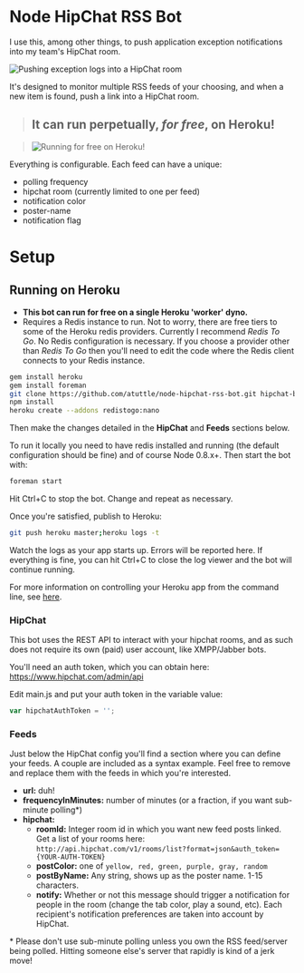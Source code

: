 # Node HipChat RSS Bot

I use this, among other things, to push application exception notifications into my team's HipChat room.

![Pushing exception logs into a HipChat room](https://www.evernote.com/shard/s240/sh/6c0c9546-c98d-4e83-9aef-ca63f20bbc65/a5c8c318a260bc65d878951ce585f18c/deep/0/Screenshot%202/21/13%2010:50%20PM.jpg)

It's designed to monitor multiple RSS feeds of your choosing, and when a new item is found, push a link into a HipChat room.

> ## It can run perpetually, _for free_, on Heroku!

> ![Running for free on Heroku!](https://www.evernote.com/shard/s240/sh/63463d97-61fc-43e3-b71a-ecb68229156b/431e10d4e8e178d35ad5a4cf38e006de/deep/0/Screenshot%202/21/13%2010:46%20PM.jpg)

Everything is configurable. Each feed can have a unique:

* polling frequency
* hipchat room (currently limited to one per feed)
* notification color
* poster-name
* notification flag

# Setup

## Running on Heroku

* **This bot can run for free on a single Heroku 'worker' dyno.**
* Requires a Redis instance to run. Not to worry, there are free tiers to some of the Heroku redis providers. Currently I recommend _Redis To Go_. No Redis configuration is necessary. If you choose a provider other than _Redis To Go_ then you'll need to edit the code where the Redis client connects to your Redis instance.

```bash
gem install heroku
gem install foreman
git clone https://github.com/atuttle/node-hipchat-rss-bot.git hipchat-bot; cd hipchat-bot
npm install
heroku create --addons redistogo:nano
```

Then make the changes detailed in the **HipChat** and **Feeds** sections below.

To run it locally you need to have redis installed and running (the default configuration should be fine) and of course Node 0.8.x+. Then start the bot with:

```bash
foreman start
```

Hit Ctrl+C to stop the bot. Change and repeat as necessary.

Once you're satisfied, publish to Heroku:

```bash
git push heroku master;heroku logs -t
```

Watch the logs as your app starts up. Errors will be reported here. If everything is fine, you can hit Ctrl+C to close the log viewer and the bot will continue running.

For more information on controlling your Heroku app from the command line, see [here](https://devcenter.heroku.com/categories/command-line).

### HipChat

This bot uses the REST API to interact with your hipchat rooms, and as such does not require its own (paid) user account, like XMPP/Jabber bots.

You'll need an auth token, which you can obtain here: https://www.hipchat.com/admin/api

Edit main.js and put your auth token in the variable value:

```js
var hipchatAuthToken = '';
```

### Feeds

Just below the HipChat config you'll find a section where you can define your feeds. A couple are included as a syntax example. Feel free to remove and replace them with the feeds in which you're interested.

- **url:** duh!
- **frequencyInMinutes:** number of minutes (or a fraction, if you want sub-minute polling*)
- **hipchat:**
  - **roomId:** Integer room id in which you want new feed posts linked. Get a list of your rooms here: `http://api.hipchat.com/v1/rooms/list?format=json&auth_token={YOUR-AUTH-TOKEN}`
  - **postColor:** one of `yellow, red, green, purple, gray, random`
  - **postByName:** Any string, shows up as the poster name. 1-15 characters.
  - **notify:** Whether or not this message should trigger a notification for people in the room (change the tab color, play a sound, etc). Each recipient's notification preferences are taken into account by HipChat.

\* Please don't use sub-minute polling unless you own the RSS feed/server being polled. Hitting someone else's server that rapidly is kind of a jerk move!
